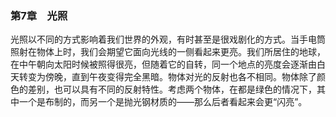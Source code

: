 ### 第7章　光照

光照以不同的方式影响着我们世界的外观，有时甚至是很戏剧化的方式。当手电筒照射在物体上时，我们会期望它面向光线的一侧看起来更亮。我们所居住的地球，在中午朝向太阳时候被照得很亮，但随着它的自转，同一个地点的亮度会逐渐由白天转变为傍晚，直到午夜变得完全黑暗。物体对光的反射也各不相同。物体除了颜色的差别，也可以具有不同的反射特性。考虑两个物体，在都是绿色的情况下，其中一个是布制的，而另一个是抛光钢材质的——那么后者看起来会更“闪亮”。

